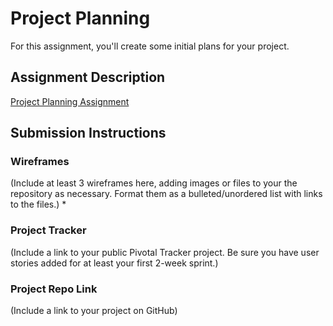 # Project Planning
For this assignment, you'll create some initial plans for your project.

## Assignment Description
[Project Planning Assignment](https://education.launchcode.org/liftoff/assignments/planning/)

## Submission Instructions

### Wireframes

(Include at least 3 wireframes here, adding images or files to your the repository as necessary. Format them as a bulleted/unordered list with links to the files.)
*
### Project Tracker

(Include a link to your public Pivotal Tracker project. Be sure you have user stories added for at least your first 2-week sprint.)

### Project Repo Link

(Include a link to your project on GitHub)
